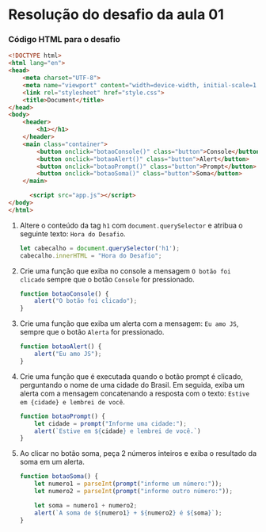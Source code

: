 # Resolução do desafio  da aula 01

### Código HTML para o desafio

```html
<!DOCTYPE html>
<html lang="en">
<head>
    <meta charset="UTF-8">
    <meta name="viewport" content="width=device-width, initial-scale=1.0">
    <link rel="stylesheet" href="style.css">
    <title>Document</title>
</head>
<body>
    <header>
        <h1></h1>
    </header>
    <main class="container">
        <button onclick="botaoConsole()" class="button">Console</button>
        <button onclick="botaoAlert()" class="button">Alert</button>
        <button onclick="botaoPrompt()" class="button">Prompt</button>
        <button onclick="botaoSoma()" class="button">Soma</button>
    </main>

      <script src="app.js"></script>
</body>
</html>
```

1. Altere o conteúdo da tag `h1` com `document.querySelector` e atribua o seguinte texto: `Hora do Desafio`.

   ```javascript
   let cabecalho = document.querySelector('h1');
   cabecalho.innerHTML = "Hora do Desafio";
   ```

2. Crie uma função que exiba no console a mensagem `O botão foi clicado` sempre que o botão `Console` for pressionado.

   ```javascript
   function botaoConsole() {
       alert("O botão foi clicado");
   }
   ```

3. Crie uma função que exiba um alerta com a mensagem: `Eu amo JS`, sempre que o botão `Alerta` for pressionado.

   ```javascript
   function botaoAlert() {
       alert("Eu amo JS");
   }
   ```

4. Crie uma função que é executada quando o botão prompt é clicado, perguntando o nome de uma cidade do Brasil. Em seguida, exiba um alerta com a mensagem concatenando a resposta com o texto: `Estive em {cidade} e lembrei de você`.

   ```javascript
   function botaoPrompt() {
       let cidade = prompt("Informe uma cidade:");
       alert(`Estive em ${cidade} e lembrei de você.`)
   }
   ```

5. Ao clicar no botão soma, peça 2 números inteiros e exiba o resultado da soma em um alerta.

   ```javascript
   function botaoSoma() {
       let numero1 = parseInt(prompt("informe um número:"));
       let numero2 = parseInt(prompt("informe outro número:"));
   
       let soma = numero1 + numero2;
       alert(`A soma de ${numero1} + ${numero2} é ${soma}`);
   }
   ```
